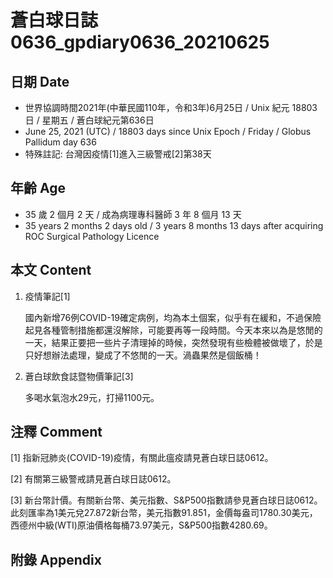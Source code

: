 [_metadata_:encoding]: - "utf-8"
[_metadata_:language]: - "zh-Hant-TW"
[_metadata_:fileformat]: - "markdown"
[_metadata_:MIME_type]: - "text/plain"
[_metadata_:markdown_version]: - "commonmark version 0.30"
[_metadata_:markdown_spec]: - "https://spec.commonmark.org/0.30/"

# 蒼白球日誌0636_gpdiary0636_20210625 #

## 日期 Date ##

* 世界協調時間2021年(中華民國110年，令和3年)6月25日 / Unix 紀元 18803 日 / 星期五 / 蒼白球紀元第636日
* June 25, 2021 (UTC) / 18803 days since Unix Epoch / Friday / Globus Pallidum day 636
* 特殊註記: 台灣因疫情[1]進入三級警戒[2]第38天

## 年齡 Age ##

* 35 歲 2 個月 2 天 / 成為病理專科醫師 3 年 8 個月 13 天
* 35 years 2 months 2 days old / 3 years 8 months 13 days after acquiring ROC Surgical Pathology Licence

## 本文 Content ##

1. 疫情筆記[1]

    國內新增76例COVID-19確定病例，均為本土個案，似乎有在緩和，不過保險起見各種管制措施都還沒解除，可能要再等一段時間。今天本來以為是悠閒的一天，結果正要把一些片子清理掉的時候，突然發現有些檢體被做壞了，於是只好想辦法處理，變成了不悠閒的一天。渦蟲果然是個飯桶！
    
2. 蒼白球飲食誌暨物價筆記[3]

    多喝水氣泡水29元，打掃1100元。

## 注釋 Comment ##

[1] 指新冠肺炎(COVID-19)疫情，有關此瘟疫請見蒼白球日誌0612。

[2] 有關第三級警戒請見蒼白球日誌0612。

[3] 新台幣計價。有關新台幣、美元指數、S&P500指數請參見蒼白球日誌0612。此刻匯率為1美元兌27.872新台幣，美元指數91.851，金價每盎司1780.30美元，西德州中級(WTI)原油價格每桶73.97美元，S&P500指數4280.69。

## 附錄 Appendix ##


